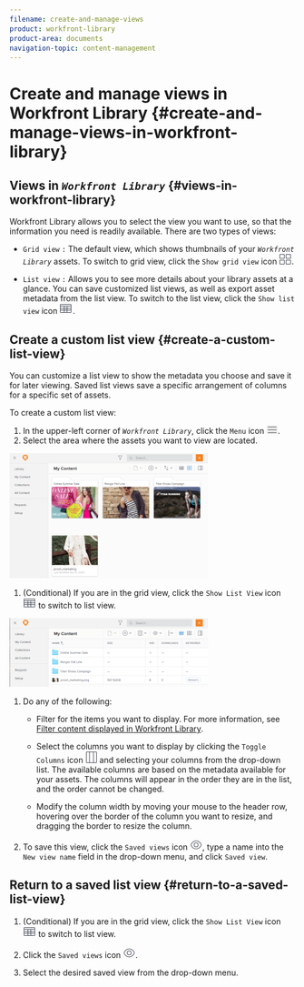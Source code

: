 ```yaml
---
filename: create-and-manage-views
product: workfront-library
product-area: documents
navigation-topic: content-management
---
```




# Create and manage views in Workfront Library {#create-and-manage-views-in-workfront-library}



## Views in *`Workfront Library`* {#views-in-workfront-library}

Workfront Library allows you to select the view you want to use, so that the information you need is readily available. There are two types of views:



* `Grid view` `:` The default view, which shows thumbnails of your *`Workfront Library`* assets. To switch to grid view, click the `Show grid view` icon ![](assets/grid-view-icon.png).

* `List view` `:` Allows you to see more details about your library assets at a glance. You can save customized list views, as well as export asset metadata from the list view. To switch to the list view, click the `Show list view` icon ![](assets/list-view-icon.png).





## Create a custom list view {#create-a-custom-list-view}

You can customize a list view to show the metadata you choose and save it for later viewing. Saved list views save a specific arrangement of columns for a specific set of assets.


To create a custom list view:



1.  In the upper-left corner of *`Workfront Library`*, click the `Menu` icon ![](assets/library-menu-icon.png).
1.  Select the area where the assets you want to view are located.


   ![](assets/grid-view-match-list-view-350x220.png)



1.  (Conditional) If you are in the grid view, click the `Show List View` icon ![](assets/list-view-icon.png) to switch to list view.


   ![](assets/list-view-350x121.png)



1. Do any of the following:
    
    
    * Filter for the items you want to display. For more information, see [Filter content displayed in Workfront Library](filter-content-displayed.md).
    * Select the columns you want to display by clicking the `Toggle Columns` icon ![](assets/columns-icon.png) and selecting your columns from the drop-down list. The available columns are based on the metadata available for your assets. The columns will appear in the order they are in the list, and the order cannot be changed.
    
    * Modify the column width by moving your mouse to the header row, hovering over the border of the column you want to resize, and dragging the border to resize the column.
    
    
1. To save this view, click the `Saved views` icon ![](assets/saved-views-icon.png), type a name into the `New view name` field in the drop-down menu, and click `Saved view`.





## Return to a saved list view {#return-to-a-saved-list-view}




1. (Conditional) If you are in the grid view, click the `Show List View` icon ![](assets/list-view-icon.png) to switch to list view.

1. Click the `Saved views` icon ![](assets/saved-views-icon.png).

1. Select the desired saved view from the drop-down menu.


&nbsp;

